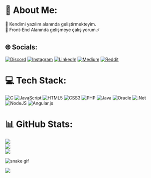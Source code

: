 # 💫 About Me:
🌱 Kendimi yazılım alanında geliştirmekteyim.<br>🔭 Front-End Alanında gelişmeye çalışıyorum.⚡ <br>


## 🌐 Socials:
[![Discord](https://img.shields.io/badge/Discord-%237289DA.svg?logo=discord&logoColor=white)](https://discord.gg/merthills) [![Instagram](https://img.shields.io/badge/Instagram-%23E4405F.svg?logo=Instagram&logoColor=white)](https://instagram.com/mert.hkmdd) [![LinkedIn](https://img.shields.io/badge/LinkedIn-%230077B5.svg?logo=linkedin&logoColor=white)](https://linkedin.com/in/merthikmetdag) [![Medium](https://img.shields.io/badge/Medium-12100E?logo=medium&logoColor=white)](https://medium.com/@@merthills) [![Reddit](https://img.shields.io/badge/Reddit-%23FF4500.svg?logo=Reddit&logoColor=white)](https://reddit.com/user/u/merthills) 

# 💻 Tech Stack:
![C](https://img.shields.io/badge/c-%2300599C.svg?style=plastic&logo=c&logoColor=white) ![JavaScript](https://img.shields.io/badge/javascript-%23323330.svg?style=plastic&logo=javascript&logoColor=%23F7DF1E) ![HTML5](https://img.shields.io/badge/html5-%23E34F26.svg?style=plastic&logo=html5&logoColor=white) ![CSS3](https://img.shields.io/badge/css3-%231572B6.svg?style=plastic&logo=css3&logoColor=white) ![PHP](https://img.shields.io/badge/php-%23777BB4.svg?style=plastic&logo=php&logoColor=white) ![Java](https://img.shields.io/badge/java-%23ED8B00.svg?style=plastic&logo=java&logoColor=white) ![Oracle](https://img.shields.io/badge/Oracle-F80000?style=plastic&logo=oracle&logoColor=white) ![.Net](https://img.shields.io/badge/.NET-5C2D91?style=plastic&logo=.net&logoColor=white) ![NodeJS](https://img.shields.io/badge/node.js-6DA55F?style=plastic&logo=node.js&logoColor=white) ![Angular.js](https://img.shields.io/badge/angular.js-%23E23237.svg?style=plastic&logo=angularjs&logoColor=white)
# 📊 GitHub Stats:
![](https://github-readme-stats.vercel.app/api?username=merthkmdd&theme=dark&hide_border=false&include_all_commits=false&count_private=false)<br/>
![](https://github-readme-streak-stats.herokuapp.com/?user=merthkmdd&theme=dark&hide_border=false)<br/>
![](https://github-readme-stats.vercel.app/api/top-langs/?username=merthkmdd&theme=dark&hide_border=false&include_all_commits=false&count_private=false&layout=compact)

![snake gif](https://github.com/YOUR_USERNAME/merthkmdd/blob/output/github-contribution-grid-snake.gif)

![](https://quotes-github-readme.vercel.app/api?type=horizontal&theme=tokyonight)

<!-- Proudly created with GPRM ( https://gprm.itsvg.in ) -->
